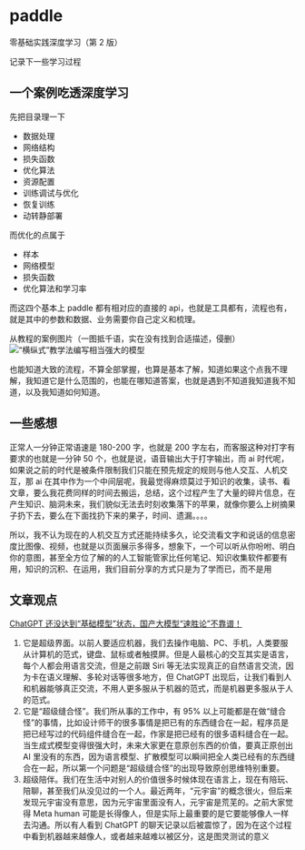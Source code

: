 # paddle

零基础实践深度学习（第 2 版）

记录下一些学习过程

## 一个案例吃透深度学习

先把目录理一下

- 数据处理
- 网络结构
- 损失函数
- 优化算法
- 资源配置
- 训练调试与优化
- 恢复训练
- 动转静部署

而优化的点属于

- 样本
- 网络模型
- 损失函数
- 优化算法和学习率

而这四个基本上 paddle 都有相对应的直接的 api，也就是工具都有，流程也有，就是其中的参数和数据、业务需要你自己定义和梳理。

从教程的案例图片（一图抵千语，实在没有找到合适描述，侵删）
![“横纵式”教学法编写相当强大的模型](https://ai-studio-static-online.cdn.bcebos.com/140257def4fe4c6ea5ff5328ea6218873f6ec912dc2045beb472788b881825a1)

也能知道大致的流程，不算全部掌握，也算是基本了解，知道如果这个点我不理解，我知道它是什么范围的，也能在哪知道答案，也就是遇到不知道我知道我不知道，以及我知道如何知道。

## 一些感想

正常人一分钟正常语速是 180-200 字，也就是 200 字左右，而客服这种对打字有要求的也就是一分钟 50 个，也就是说，语音输出大于打字输出，而 ai 时代呢，如果说之前的时代是被条件限制我们只能在预先规定的规则与他人交互、人机交互，那 ai 在其中作为一个中间层呢，我最觉得麻烦莫过于知识的收集，读书、看文章，要么我花费同样的时间去搬运，总结，这个过程产生了大量的碎片信息，在产生知识、脑洞未来，我们貌似无法去时刻收集落下的苹果，就像你要么上树摘果子扔下去，要么在下面找扔下来的果子，时间、遗漏。。。。

所以，我不认为现在的人机交互方式还能持续多久，论交流看文字和说话的信息密度比图像、视频，也就是以页面展示多得多，想象下，一个可以听从你吩咐、明白你的意图，甚至全方位了解的的人工智能管家比任何笔记、知识收集软件都要有用，知识的沉积、在运用，我们目前分享的方式只是为了学而已，而不是用

## 文章观点

[ChatGPT 还没达到“基础模型”状态，国产大模型“速胜论”不靠谱！](https://mp.weixin.qq.com/s/0fOA7r08p9eyZaf3MkbU0Q)

1. 它是超级界面。以前人要适应机器，我们去操作电脑、PC、手机，人类要服从计算机的范式，键盘、鼠标或者触摸屏。但是人最核心的交互其实是语言，每个人都会用语言交流，但是之前跟 Siri 等无法实现真正的自然语言交流，因为卡在语义理解、多轮对话等很多地方，但 ChatGPT 出现后，让我们看到人和机器能够真正交流，不用人更多服从于机器的范式，而是机器更多服从于人的范式。
2. 它是“超级缝合怪”。我们所从事的工作中，有 95% 以上可能都是在做“缝合怪”的事情，比如设计师干的很多事情是把已有的东西缝合在一起，程序员是把已经写过的代码组件缝合在一起，作家是把已经有的很多语料缝合在一起。当生成式模型变得很强大时，未来大家更在意原创东西的价值，要真正原创出 AI 里没有的东西，因为语言模型、扩散模型可以瞬间把全人类已经有的东西缝合在一起，所以第一个问题是“超级缝合怪”的出现导致原创思维特别重要。
3. 超级陪伴。我们在生活中对别人的价值很多时候体现在语言上，现在有陪玩、陪聊，甚至我们从没见过的一个人。最近两年，“元宇宙”的概念很火，但后来发现元宇宙没有意思，因为元宇宙里面没有人，元宇宙是荒芜的。之前大家觉得 Meta human 可能是长得像人，但是实际上最重要的是它要能够像人一样去沟通。所以有人看到 ChatGPT 的聊天记录以后被震惊了，因为在这个过程中看到机器越来越像人，或者越来越难以被区分，这是图灵测试的意义
